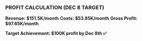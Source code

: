 ### PROFIT CALCULATION (DEC 8 TARGET)

**Revenue: $151.5K/month**
**Costs: $53.85K/month**
**Gross Profit: $97.65K/month**

**Target Achievement: $100K profit by Dec 8th ✅**
